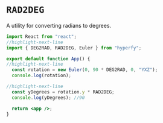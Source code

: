 # `RAD2DEG`

A utility for converting radians to degrees.

```jsx
import React from "react";
//highlight-next-line
import { DEG2RAD, RAD2DEG, Euler } from "hyperfy";

export default function App() {
//highlight-next-line
  const rotation = new Euler(0, 90 * DEG2RAD, 0, "YXZ");
  console.log(rotation);

//highlight-next-line
  const yDegrees = rotation.y * RAD2DEG; 
  console.log(yDegrees); //90

  return <app />;
}
```
